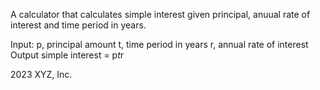 A calculator that calculates simple interest given principal, anuual rate of interest and time period in years.

Input:
p, principal amount 
t, time period in years
r, annual rate of interest
Output
simple interest = p*t*r























2023 XYZ, Inc.
